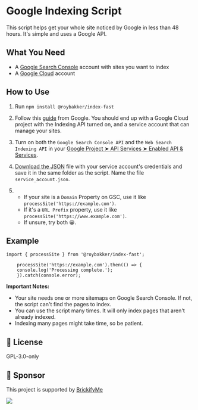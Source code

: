 # Google Indexing Script

This script helps get your whole site noticed by Google in less than 48 hours. It's simple and uses a Google API.

## What You Need

- A [Google Search Console](https://search.google.com/search-console/about) account with sites you want to index
- A [Google Cloud](https://console.cloud.google.com/) account

## How to Use

1. Run `npm install @roybakker/index-fast`
2. Follow this [guide](https://developers.google.com/search/apis/indexing-api/v3/prereqs) from Google. You should end up with a Google Cloud project with the Indexing API turned on, and a service account that can manage your sites.
3. Turn on both the `Google Search Console API` and the `Web Search Indexing API` in your [Google Project ➤ API Services ➤ Enabled API & Services](https://console.cloud.google.com/apis/dashboard).
4. [Download the JSON](https://github.com/goenning/google-indexing-script/issues/2) file with your service account's credentials and save it in the same folder as the script. Name the file `service_account.json`.

5. - If your site is a `Domain` Property on GSC, use it like `processSite('https://example.com')`.
   - If it's a `URL Prefix` property, use it like `processSite('https://www.example.com')`.
   - If unsure, try both 😀.

## Example

```
import { processSite } from '@roybakker/index-fast';

    processSite('https://example.com').then(() => {
    console.log('Processing complete.');
    }).catch(console.error);

```

**Important Notes:**

- Your site needs one or more sitemaps on Google Search Console. If not, the script can't find the pages to index.
- You can use the script many times. It will only index pages that aren't already indexed.
- Indexing many pages might take time, so be patient.

## 📄 License

GPL-3.0-only

## 💖 Sponsor

This project is supported by [BrickifyMe](https://www.BrickifyMe.com)

![](https://www.Brickifyme.com/og-twitter-card-1.png)
